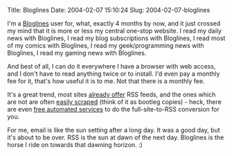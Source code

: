 Title: Bloglines
Date: 2004-02-07 15:10:24
Slug: 2004-02-07-bloglines


I'm a [Bloglines][1] user for, what, exactly 4 months by now, and it just
crossed my mind that it is more or less my central one-stop website. I read my
daily news with Bloglines, I read my blog subscriptions with Bloglines, I read
most of my comics with Bloglines, I read my geek/programming news with
Bloglines, I read my gaming news with Bloglines.

And best of all, I can do it everywhere I have a browser with web access, and
I don't have to read anything twice or to install. I'd even pay a monthly fee
for it, that's how useful it is to me. Not that there is a monthly fee.

It's a great trend, most sites [already offer][2] RSS feeds, and the ones
which are not are often [easily scraped][3] (think of it as bootleg copies) -
heck, there are even [free automated services][4] to do the full-site-to-RSS
conversion for you.

For me, email is like the sun setting after a long day. It was a good day, but
it's about to be over. RSS is the sun at dawn of the next day. Bloglines is
the horse I ride on towards that dawning horizon. :)

   [1]: http://www.Bloglines.com
   [2]: http://www.syndic8.com
   [3]: http://bootleg-rss.g-blog.net/
   [4]: http://www.myrss.com
